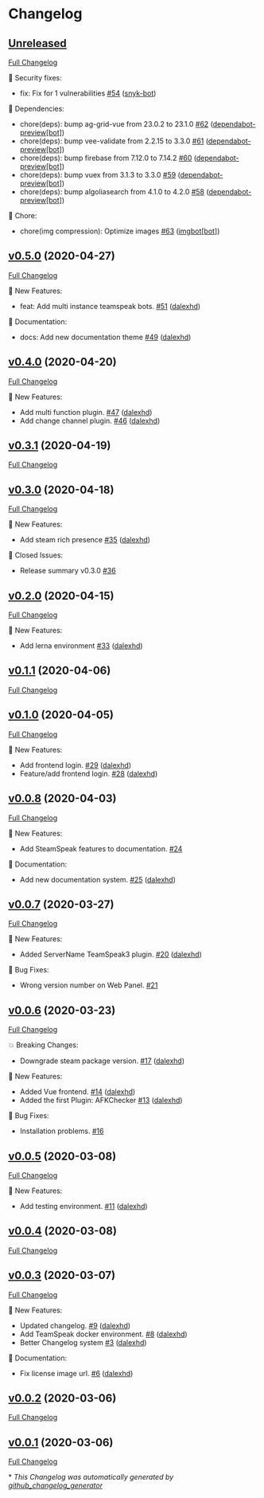 # Changelog

## [Unreleased](https://github.com/dalexhd/steamspeak/tree/HEAD)

[Full Changelog](https://github.com/dalexhd/steamspeak/compare/v0.5.0...HEAD)

:rotating_light: Security fixes:

- fix: Fix for 1 vulnerabilities [\#54](https://github.com/dalexhd/SteamSpeak/pull/54) ([snyk-bot](https://github.com/snyk-bot))

:wrench: Dependencies:

- chore\(deps\): bump ag-grid-vue from 23.0.2 to 23.1.0 [\#62](https://github.com/dalexhd/SteamSpeak/pull/62) ([dependabot-preview[bot]](https://github.com/apps/dependabot-preview))
- chore\(deps\): bump vee-validate from 2.2.15 to 3.3.0 [\#61](https://github.com/dalexhd/SteamSpeak/pull/61) ([dependabot-preview[bot]](https://github.com/apps/dependabot-preview))
- chore\(deps\): bump firebase from 7.12.0 to 7.14.2 [\#60](https://github.com/dalexhd/SteamSpeak/pull/60) ([dependabot-preview[bot]](https://github.com/apps/dependabot-preview))
- chore\(deps\): bump vuex from 3.1.3 to 3.3.0 [\#59](https://github.com/dalexhd/SteamSpeak/pull/59) ([dependabot-preview[bot]](https://github.com/apps/dependabot-preview))
- chore\(deps\): bump algoliasearch from 4.1.0 to 4.2.0 [\#58](https://github.com/dalexhd/SteamSpeak/pull/58) ([dependabot-preview[bot]](https://github.com/apps/dependabot-preview))

:star2: Chore:

- chore\(img compression\): Optimize images [\#63](https://github.com/dalexhd/SteamSpeak/pull/63) ([imgbot[bot]](https://github.com/apps/imgbot))

## [v0.5.0](https://github.com/dalexhd/steamspeak/tree/v0.5.0) (2020-04-27)

[Full Changelog](https://github.com/dalexhd/steamspeak/compare/v0.4.0...v0.5.0)

:rocket: New Features:

- feat: Add multi instance teamspeak bots. [\#51](https://github.com/dalexhd/SteamSpeak/pull/51) ([dalexhd](https://github.com/dalexhd))

:memo: Documentation:

- docs: Add new documentation theme [\#49](https://github.com/dalexhd/SteamSpeak/pull/49) ([dalexhd](https://github.com/dalexhd))

## [v0.4.0](https://github.com/dalexhd/steamspeak/tree/v0.4.0) (2020-04-20)

[Full Changelog](https://github.com/dalexhd/steamspeak/compare/v0.3.1...v0.4.0)

:rocket: New Features:

- Add multi function plugin. [\#47](https://github.com/dalexhd/SteamSpeak/pull/47) ([dalexhd](https://github.com/dalexhd))
- Add change channel plugin. [\#46](https://github.com/dalexhd/SteamSpeak/pull/46) ([dalexhd](https://github.com/dalexhd))

## [v0.3.1](https://github.com/dalexhd/steamspeak/tree/v0.3.1) (2020-04-19)

[Full Changelog](https://github.com/dalexhd/steamspeak/compare/v0.3.0...v0.3.1)

## [v0.3.0](https://github.com/dalexhd/steamspeak/tree/v0.3.0) (2020-04-18)

[Full Changelog](https://github.com/dalexhd/steamspeak/compare/v0.2.0...v0.3.0)

:rocket: New Features:

- Add steam rich presence [\#35](https://github.com/dalexhd/SteamSpeak/pull/35) ([dalexhd](https://github.com/dalexhd))

:non-potable_water: Closed Issues:

- Release summary v0.3.0 [\#36](https://github.com/dalexhd/SteamSpeak/issues/36)

## [v0.2.0](https://github.com/dalexhd/steamspeak/tree/v0.2.0) (2020-04-15)

[Full Changelog](https://github.com/dalexhd/steamspeak/compare/v0.1.1...v0.2.0)

:rocket: New Features:

- Add lerna environment [\#33](https://github.com/dalexhd/SteamSpeak/pull/33) ([dalexhd](https://github.com/dalexhd))

## [v0.1.1](https://github.com/dalexhd/steamspeak/tree/v0.1.1) (2020-04-06)

[Full Changelog](https://github.com/dalexhd/steamspeak/compare/v0.1.0...v0.1.1)

## [v0.1.0](https://github.com/dalexhd/steamspeak/tree/v0.1.0) (2020-04-05)

[Full Changelog](https://github.com/dalexhd/steamspeak/compare/v0.0.8...v0.1.0)

:rocket: New Features:

- Add frontend login. [\#29](https://github.com/dalexhd/SteamSpeak/pull/29) ([dalexhd](https://github.com/dalexhd))
- Feature/add frontend login. [\#28](https://github.com/dalexhd/SteamSpeak/pull/28) ([dalexhd](https://github.com/dalexhd))

## [v0.0.8](https://github.com/dalexhd/steamspeak/tree/v0.0.8) (2020-04-03)

[Full Changelog](https://github.com/dalexhd/steamspeak/compare/v0.0.7...v0.0.8)

:rocket: New Features:

- Add SteamSpeak features to documentation. [\#24](https://github.com/dalexhd/SteamSpeak/issues/24)

:memo: Documentation:

- Add new documentation system. [\#25](https://github.com/dalexhd/SteamSpeak/pull/25) ([dalexhd](https://github.com/dalexhd))

## [v0.0.7](https://github.com/dalexhd/steamspeak/tree/v0.0.7) (2020-03-27)

[Full Changelog](https://github.com/dalexhd/steamspeak/compare/v0.0.6...v0.0.7)

:rocket: New Features:

- Added ServerName TeamSpeak3 plugin. [\#20](https://github.com/dalexhd/SteamSpeak/pull/20) ([dalexhd](https://github.com/dalexhd))

:bug: Bug Fixes:

- Wrong version number on Web Panel. [\#21](https://github.com/dalexhd/SteamSpeak/issues/21)

## [v0.0.6](https://github.com/dalexhd/steamspeak/tree/v0.0.6) (2020-03-23)

[Full Changelog](https://github.com/dalexhd/steamspeak/compare/v0.0.5...v0.0.6)

:boom: Breaking Changes:

- Downgrade steam package version. [\#17](https://github.com/dalexhd/SteamSpeak/pull/17) ([dalexhd](https://github.com/dalexhd))

:rocket: New Features:

- Added Vue frontend. [\#14](https://github.com/dalexhd/SteamSpeak/pull/14) ([dalexhd](https://github.com/dalexhd))
- Added the first Plugin: AFKChecker [\#13](https://github.com/dalexhd/SteamSpeak/pull/13) ([dalexhd](https://github.com/dalexhd))

:bug: Bug Fixes:

- Installation problems. [\#16](https://github.com/dalexhd/SteamSpeak/issues/16)

## [v0.0.5](https://github.com/dalexhd/steamspeak/tree/v0.0.5) (2020-03-08)

[Full Changelog](https://github.com/dalexhd/steamspeak/compare/v0.0.4...v0.0.5)

:rocket: New Features:

- Add testing environment. [\#11](https://github.com/dalexhd/SteamSpeak/pull/11) ([dalexhd](https://github.com/dalexhd))

## [v0.0.4](https://github.com/dalexhd/steamspeak/tree/v0.0.4) (2020-03-08)

[Full Changelog](https://github.com/dalexhd/steamspeak/compare/v0.0.3...v0.0.4)

## [v0.0.3](https://github.com/dalexhd/steamspeak/tree/v0.0.3) (2020-03-07)

[Full Changelog](https://github.com/dalexhd/steamspeak/compare/v0.0.2...v0.0.3)

:rocket: New Features:

- Updated changelog. [\#9](https://github.com/dalexhd/SteamSpeak/pull/9) ([dalexhd](https://github.com/dalexhd))
- Add TeamSpeak docker environment. [\#8](https://github.com/dalexhd/SteamSpeak/pull/8) ([dalexhd](https://github.com/dalexhd))
- Better Changelog system [\#3](https://github.com/dalexhd/SteamSpeak/pull/3) ([dalexhd](https://github.com/dalexhd))

:memo: Documentation:

- Fix license image url. [\#6](https://github.com/dalexhd/SteamSpeak/pull/6) ([dalexhd](https://github.com/dalexhd))

## [v0.0.2](https://github.com/dalexhd/steamspeak/tree/v0.0.2) (2020-03-06)

[Full Changelog](https://github.com/dalexhd/steamspeak/compare/v0.0.1...v0.0.2)

## [v0.0.1](https://github.com/dalexhd/steamspeak/tree/v0.0.1) (2020-03-06)

[Full Changelog](https://github.com/dalexhd/steamspeak/compare/db8aa515651f180a5e53d932c5f816d256b51d3d...v0.0.1)



\* *This Changelog was automatically generated by [github_changelog_generator](https://github.com/github-changelog-generator/github-changelog-generator)*
